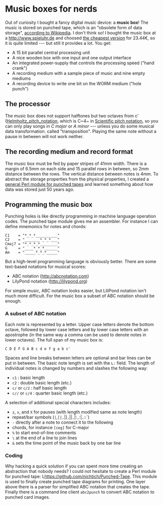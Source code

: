 # Music boxes for nerds

Out of curiosity I bought a fancy digital music device: a **music box**!  The
music is stored on punched tape, which is an "obsolete form of data storage",
[according to Wikipedia](http://en.wikipedia.org/wiki/Punched_tape). I don't
think so! I bought the music box at a <http://www.spieluhr.de> and choosed [the
cheapest version](http://www.spieluhr.de/Artikel/varAussehen.asp?ArtikelNr=4905) 
for 23.44€, so it is quite limited --- but still it provides a lot. You get:

* A 15 bit parallel central processing unit
* A nice wooden box with one input and one output interface
* An integrated power-supply that controls the processing speed ("hand crank")
* A recording medium with a sample piece of music and nine empty mediums
* A recording device to write one bit on the WORM medium ("hole punch")

## The processor

The music box does not support halftones but two octaves from c'
([Helmholtz_pitch_notation](http://en.wikipedia.org/wiki/Helmholtz_pitch_notation),
which is C~4~ in [Scientific pitch notation](http://en.wikipedia.org/wiki/Scientific_pitch_notation),
so you can only play songs in *C major* or *A minor* --- unless you do some musical data transformation.
called "transposition". Playing the same note without a pause in between will not
work neither.

## The recording medium and record format

The music box must be fed by paper stripes of 41mm width. There is a margin of
6\.5mm on each side and 15 parallel rows in between, so 2mm distance between
the rows. The vertical distance between notes is 4mm. To abstract the storage
properties from the physical properties, I created a [general Perl module for
punched tapes](http://search.cpan.org/dist/Punched-Tape) and learned something
about how data was stored just 50 years ago.

## Programming the music box

Punching holes is like directly programming in machine language operation
codes.  The punched tape module gives me an assembler. For instance I can
define mnemonics for notes and chords:

    C1    = "*_*_*__________"
    C2    = "_______*_*_*___"
	Cmaj7 = "*_*_*_*________"
	G     = "____*_*_*______"
	Am    = "_____*_*_*_____"

But a high-level programming language is obviously better. There are some
text-based notations for musical scores:

- ABC notation (<http://abcnotation.com>)
- LilyPond notation (<http://lilypond.org>)

For simple music, ABC notation looks easier, but LiliPond notation isn't much
more difficult. For the music box a subset of ABC notation should be enough.

### A subset of ABC notation

Each note is represented by a letter. Upper case letters denote the bottom
octave, followed by lower case letters and by lower case letters with an
apostrophe (in the same way a comma can be used to denote notes in lower
octaves).  The full span of my music box is:

    C D E F G A B c d e f g a b c'

Spaces and line breaks between letters are optional and bar lines can be put in
between. The basic note length is set with the `L:` field. The length of
individual notes is changed by numbers and slashes the following way:

- `c1` : basic length
- `c2` : double basic length (etc.)
- `c/` or `c/2` : half basic length
- `c//` or `c/4` : quarter basic length (etc.)

A selection of additional special characters includes:

- `z`, `x`, and `X` for pauses (with length modified same as note length)
- repeat/bar symbols (`|`,`[|,`|]`,`||`,`|:`,`:|`,`::`)
- `-` directly after a note to connect it to the following
- chords, for instance `[ceg]` for C-major
- `%` to start end-of-line comments
- `\` at the end of a line to join lines
- `&` sets the time point of the music back by one bar line

### Coding

Why hacking a quick solution if you can spent more time creating an abstraction
that nobody needs? I could not hesitate to create a Perl module for punched
tape: L<https://github.com/nichtich/Punched-Tape>. This module is used to
finally create punched tape diagrams for printing. One layer above there is a
parser for simplified ABC notation that creates the tape. Finally there is a
command line client `abc2punch` to convert ABC notation to punched card images.

